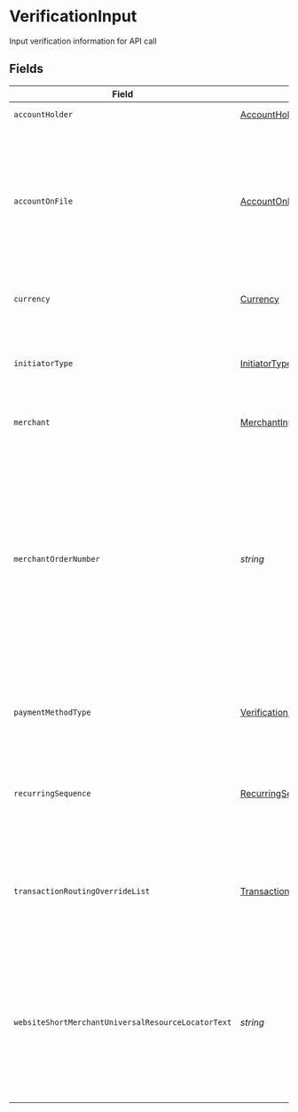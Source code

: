 # VerificationInput

Input verification information for API call


## Fields

| Field                                                                                                                                                                                                                                                                           | Type                                                                                                                                                                                                                                                                            | Required                                                                                                                                                                                                                                                                        | Description                                                                                                                                                                                                                                                                     | Example                                                                                                                                                                                                                                                                         |
| ------------------------------------------------------------------------------------------------------------------------------------------------------------------------------------------------------------------------------------------------------------------------------- | ------------------------------------------------------------------------------------------------------------------------------------------------------------------------------------------------------------------------------------------------------------------------------- | ------------------------------------------------------------------------------------------------------------------------------------------------------------------------------------------------------------------------------------------------------------------------------- | ------------------------------------------------------------------------------------------------------------------------------------------------------------------------------------------------------------------------------------------------------------------------------- | ------------------------------------------------------------------------------------------------------------------------------------------------------------------------------------------------------------------------------------------------------------------------------- |
| `accountHolder`                                                                                                                                                                                                                                                                 | [AccountHolder](../../models/shared/accountholder.md)                                                                                                                                                                                                                           | :heavy_minus_sign:                                                                                                                                                                                                                                                              | Card owner properties                                                                                                                                                                                                                                                           |                                                                                                                                                                                                                                                                                 |
| `accountOnFile`                                                                                                                                                                                                                                                                 | [AccountOnFile](../../models/shared/accountonfile.md)                                                                                                                                                                                                                           | :heavy_minus_sign:                                                                                                                                                                                                                                                              | The label given to indicate if the account number is stored, not stored, or is going to be stored by a merchant. Valid values: STORED NOT_STORED TO_BE_STORED                                                                                                                   | NOT_STORED                                                                                                                                                                                                                                                                      |
| `currency`                                                                                                                                                                                                                                                                      | [Currency](../../models/shared/currency.md)                                                                                                                                                                                                                                     | :heavy_check_mark:                                                                                                                                                                                                                                                              | Describes the currency type of the transaction                                                                                                                                                                                                                                  |                                                                                                                                                                                                                                                                                 |
| `initiatorType`                                                                                                                                                                                                                                                                 | [InitiatorType](../../models/shared/initiatortype.md)                                                                                                                                                                                                                           | :heavy_minus_sign:                                                                                                                                                                                                                                                              | Describes the initiator of the transaction for the stored credential framework (MIT/CIT)                                                                                                                                                                                        | CARDHOLDER                                                                                                                                                                                                                                                                      |
| `merchant`                                                                                                                                                                                                                                                                      | [MerchantInput](../../models/shared/merchantinput.md)                                                                                                                                                                                                                           | :heavy_check_mark:                                                                                                                                                                                                                                                              | Information about the merchant                                                                                                                                                                                                                                                  |                                                                                                                                                                                                                                                                                 |
| `merchantOrderNumber`                                                                                                                                                                                                                                                           | *string*                                                                                                                                                                                                                                                                        | :heavy_minus_sign:                                                                                                                                                                                                                                                              | A unique merchant assigned identifier for the confirmation of goods and/or services purchased. The merchant order provides the merchant a reference to the prices, quantity and description of goods and/or services to be delivered for all transactions included in the sale. | X1234                                                                                                                                                                                                                                                                           |
| `paymentMethodType`                                                                                                                                                                                                                                                             | [VerificationPaymentMethodTypeInput](../../models/shared/verificationpaymentmethodtypeinput.md)                                                                                                                                                                                 | :heavy_check_mark:                                                                                                                                                                                                                                                              | Object with one of the payment method type applicable for verification processing                                                                                                                                                                                               |                                                                                                                                                                                                                                                                                 |
| `recurringSequence`                                                                                                                                                                                                                                                             | [RecurringSequence](../../models/shared/recurringsequence.md)                                                                                                                                                                                                                   | :heavy_minus_sign:                                                                                                                                                                                                                                                              | Codifies the point in the recurring transaction by the consumer to the merchant for products or services.                                                                                                                                                                       |                                                                                                                                                                                                                                                                                 |
| `transactionRoutingOverrideList`                                                                                                                                                                                                                                                | [TransactionRoutingOverrideList](../../models/shared/transactionroutingoverridelist.md)[]                                                                                                                                                                                       | :heavy_minus_sign:                                                                                                                                                                                                                                                              | List of transaction routing providers where the transaction be routed preferred by the merchant .                                                                                                                                                                               |                                                                                                                                                                                                                                                                                 |
| `websiteShortMerchantUniversalResourceLocatorText`                                                                                                                                                                                                                              | *string*                                                                                                                                                                                                                                                                        | :heavy_minus_sign:                                                                                                                                                                                                                                                              | Provides textual information about data for the protocol for specifying addresses on the Internet (Universal Resource Locator - URL) for the merchant's organization.                                                                                                           |                                                                                                                                                                                                                                                                                 |